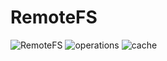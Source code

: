 # RemoteFS
![RemoteFS](https://user-images.githubusercontent.com/42487271/161102328-2901741a-dd1a-4254-aebb-5dcf290ffdef.png)
![operations](https://user-images.githubusercontent.com/42487271/164699265-675b5762-2bcb-48fa-b8a1-b2bd78ccde09.png)
![cache](https://user-images.githubusercontent.com/42487271/164707934-e7387219-8dc7-4e11-8e9a-576b29b02faf.png)
